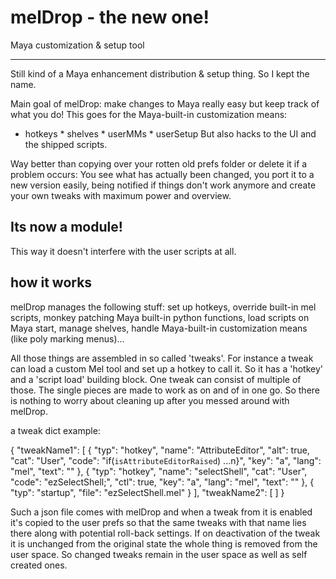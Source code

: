 # melDrop - the new one!
Maya customization &amp; setup tool

----------------------
Still kind of a Maya enhancement distribution & setup thing. So I kept the name.

Main goal of melDrop: make changes to Maya really easy but keep track of what
you do! This goes for the Maya-built-in customization means:
* hotkeys * shelves * userMMs * userSetup
But also hacks to the UI and the shipped scripts.

Way better than copying over your rotten old prefs folder or delete it if a
problem occurs: You see what has actually been changed, you port it to a new
version easily, being notified if things don't work anymore and create your own
tweaks with maximum power and overview.


Its now a module!
-----------------
This way it doesn't interfere with the user scripts at all.


how it works
------------
melDrop manages the following stuff: set up hotkeys, override built-in mel
scripts, monkey patching Maya built-in python functions, load scripts on Maya start,
manage shelves, handle Maya-built-in customization means (like poly marking menus)...

All those things are assembled in so called 'tweaks'. For instance a tweak can
load a custom Mel tool and set up a hotkey to call it. So it has a 'hotkey' and
a 'script load' building block. One tweak can consist of multiple of those.
The single pieces are made to work as on and of in one go. So there is nothing
to worry about cleaning up after you messed around with melDrop.


a tweak dict example:

{
	"tweakName1": [
    	{
            "typ": "hotkey",
            "name": "AttributeEditor",
            "alt": true, 
            "cat": "User", 
            "code": "if(`isAttributeEditorRaised`) ...n}", 
            "key": "a", 
            "lang": "mel", 
            "text": ""
    	},
        {
            "typ": "hotkey",
    		"name": "selectShell",
      		"cat": "User", 
      		"code": "ezSelectShell;", 
      		"ctl": true, 
      		"key": "a", 
      		"lang": "mel", 
      		"text": ""
    	},
    	{
    	   "typ": "startup",
		   "file": "ezSelectShell.mel"
    	}
	],
	"tweakName2": [
	]
}

Such a json file comes with melDrop and when a tweak from it is enabled
it's copied to the user prefs so that the same tweaks with that name lies there
along with potential roll-back settings. If on deactivation of the tweak it is
unchanged from the original state the whole thing is removed from the user space.
So changed tweaks remain in the user space as well as self created ones.
